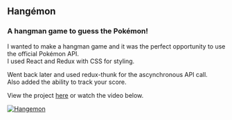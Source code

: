 ## Hangémon

### A hangman game to guess the Pokémon!

I wanted to make a hangman game and it was the perfect opportunity to use the official Pokémon API.<br />
I used React and Redux with CSS for styling.

Went back later and used redux-thunk for the ascynchronous API call.<br />
Also added the ability to track your score.

View the project [here](https://hangemon.netlify.com/) or watch the video below.

[![Hangemon](http://img.youtube.com/vi/s3mlI2ZdhTs/0.jpg)](http://www.youtube.com/watch?v=s3mlI2ZdhTs "Hangemon")
